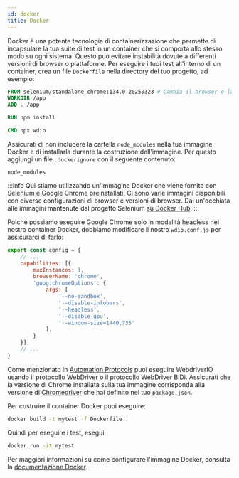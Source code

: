 ```yaml
---
id: docker
title: Docker
---
```


Docker è una potente tecnologia di containerizzazione che permette di incapsulare la tua suite di test in un container che si comporta allo stesso modo su ogni sistema. Questo può evitare instabilità dovute a differenti versioni di browser o piattaforme. Per eseguire i tuoi test all'interno di un container, crea un file `Dockerfile` nella directory del tuo progetto, ad esempio:

```Dockerfile
FROM selenium/standalone-chrome:134.0-20250323 # Cambia il browser e la versione in base alle tue esigenze
WORKDIR /app
ADD . /app

RUN npm install

CMD npx wdio
```

Assicurati di non includere la cartella `node_modules` nella tua immagine Docker e di installarla durante la costruzione dell'immagine. Per questo aggiungi un file `.dockerignore` con il seguente contenuto:

```
node_modules
```

:::info
Qui stiamo utilizzando un'immagine Docker che viene fornita con Selenium e Google Chrome preinstallati. Ci sono varie immagini disponibili con diverse configurazioni di browser e versioni di browser. Dai un'occhiata alle immagini mantenute dal progetto Selenium [su Docker Hub](https://hub.docker.com/u/selenium).
:::

Poiché possiamo eseguire Google Chrome solo in modalità headless nel nostro container Docker, dobbiamo modificare il nostro `wdio.conf.js` per assicurarci di farlo:

```js title="wdio.conf.js"
export const config = {
    // ...
    capabilities: [{
        maxInstances: 1,
        browserName: 'chrome',
        'goog:chromeOptions': {
            args: [
                '--no-sandbox',
                '--disable-infobars',
                '--headless',
                '--disable-gpu',
                '--window-size=1440,735'
            ],
        }
    }],
    // ...
}
```

Come menzionato in [Automation Protocols](/docs/automationProtocols) puoi eseguire WebdriverIO usando il protocollo WebDriver o il protocollo WebDriver BiDi. Assicurati che la versione di Chrome installata sulla tua immagine corrisponda alla versione di [Chromedriver](https://www.npmjs.com/package/chromedriver) che hai definito nel tuo `package.json`.

Per costruire il container Docker puoi eseguire:

```sh
docker build -t mytest -f Dockerfile .
```

Quindi per eseguire i test, esegui:

```sh
docker run -it mytest
```

Per maggiori informazioni su come configurare l'immagine Docker, consulta la [documentazione Docker](https://docs.docker.com/).